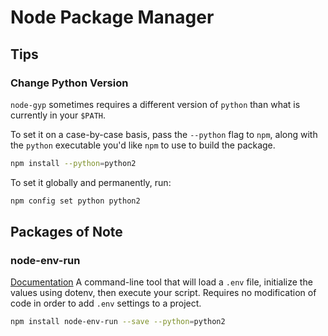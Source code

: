# Node Package Manager

## Tips

### Change Python Version

`node-gyp` sometimes requires a different version of `python` than what is currently in your `$PATH`.

To set it on a case-by-case basis, pass the `--python` flag to `npm`, along with the `python` executable you'd like `npm` to use to build the package.

```bash
npm install --python=python2
```

To set it globally and permanently, run:

```bash
npm config set python python2
```

## Packages of Note

### node-env-run

[Documentation](https://www.npmjs.com/package/node-env-run) A command-line tool that will load a `.env` file, initialize the values using dotenv, then execute your script. Requires no modification of code in order to add `.env` settings to a project.

```bash
npm install node-env-run --save --python=python2
```
